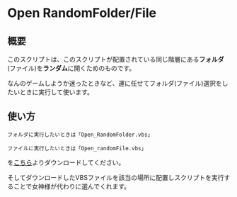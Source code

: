 # Open RandomFolder/File
## 概要
このスクリプトは、このスクリプトが配置されている同じ階層にある**フォルダ**(ファイル)を**ランダム**に開くためのものです。

なんのゲームしようか迷ったときなど、運に任せてフォルダ(ファイル)選択をしたいときに実行して使います。

## 使い方
`フォルダに実行したいときは「Open_RandomFolder.vbs」`

`ファイルに実行したいときは「Open_randomFile.vbs」`

を[こちら](https://github.com/N-Kazu/Deep-Cave/releases)よりダウンロードしてください。

そしてダウンロードしたVBSファイルを該当の場所に配置しスクリプトを実行することで女神様が代わりに選んでくれます。